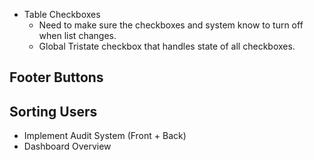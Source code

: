 - Table Checkboxes
    - Need to make sure the checkboxes and system know to turn off when list changes.
    - Global Tristate checkbox that handles state of all checkboxes.
## Footer Buttons
## Sorting Users
- Implement Audit System (Front + Back)
- Dashboard Overview